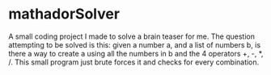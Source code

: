 # mathadorSolver

A small coding project I made to solve a brain teaser for me. The question attempting to be solved is this: given a number a, and a list of numbers b, is there a way to create a using all the numbers in b and the 4 operators +, -, *, /. This small program just brute forces it and checks for every combination.
